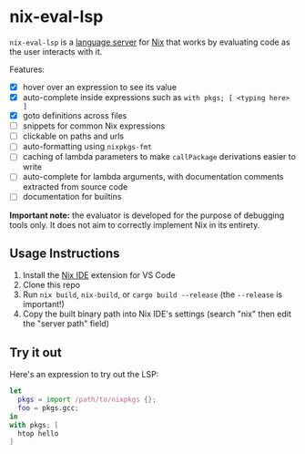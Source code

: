 # nix-eval-lsp

`nix-eval-lsp` is a [language server](https://langserver.org/) for [Nix](https://nixos.org) that works by evaluating code as the user interacts with it.

Features:
- [x] hover over an expression to see its value
- [x] auto-complete inside expressions such as `with pkgs; [ <typing here> ]`
- [x] goto definitions across files
- [ ] snippets for common Nix expressions
- [ ] clickable on paths and urls
- [ ] auto-formatting using `nixpkgs-fmt`
- [ ] caching of lambda parameters to make `callPackage` derivations easier to write
- [ ] auto-complete for lambda arguments, with documentation comments extracted from source code
- [ ] documentation for builtins

**Important note:** the evaluator is developed for the purpose of debugging tools only. It does not aim to correctly implement Nix in its entirety.

## Usage Instructions

1. Install the [Nix IDE](https://marketplace.visualstudio.com/items?itemName=jnoortheen.nix-ide) extension for VS Code
2. Clone this repo
3. Run `nix build`, `nix-build`, or `cargo build --release` (the `--release` is important!)
4. Copy the built binary path into Nix IDE's settings (search "nix" then edit the "server path" field)

## Try it out

Here's an expression to try out the LSP:

```nix
let
  pkgs = import /path/to/nixpkgs {};
  foo = pkgs.gcc;
in
with pkgs; [
  htop hello
]
```

